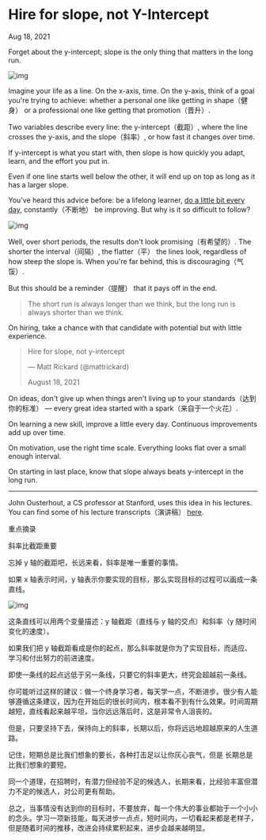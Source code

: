 # Hire for slope, not Y-Intercept

Aug 18, 2021

Forget about the y-intercept; slope is the only thing that matters in the long run.

![img](https://matt-rickard.com/content/images/2021/08/image-18.png)

Imagine your life as a line. On the x-axis, time. On the y-axis, think of a goal you're trying to achieve: whether a personal one like getting in shape（健身） or a professional one like getting that promotion（晋升）.

Two variables describe every line: the y-intercept（截距）, where the line crosses the y-axis, and the slope（斜率）, or how fast it changes over time.

If y-intercept is what you start with, then slope is how quickly you adapt, learn, and the effort you put in.

Even if one line starts well below the other, it will end up on top as long as it has a larger slope.

You've heard this advice before: be a lifelong learner, [do a little bit every day](https://matt-rickard.com/do-it-everyday/), constantly（不断地） be improving. But why is it so difficult to follow?

![img](https://matt-rickard.com/content/images/2021/08/image-19.png)

Well, over short periods, the results don't look promising（有希望的）. The shorter the interval（间隔）, the flatter（平） the lines look, regardless of how steep the slope is. When you're far behind, this is discouraging（气馁）.

But this should be a reminder（提醒） that it pays off in the end.

> The short run is always longer than we think, but the long run is always shorter than we think.

On hiring, take a chance with that candidate with potential but with little experience.

> Hire for slope, not y-intercept
>
> — Matt Rickard (@mattrickard)
>
> August 18, 2021

On ideas, don't give up when things aren't living up to your standards（达到你的标准） — every great idea started with a spark（来自于一个火花）.

On learning a new skill, improve a little every day. Continuous improvements add up over time.

On motivation, use the right time scale. Everything looks flat over a small enough interval.

On starting in last place, know that slope always beats y-intercept in the long run.

---

John Ousterhout, a CS professor at Stanford, uses this idea in his lectures. You can find some of his lecture transcripts（演讲稿） [here](https://www.quora.com/What-are-the-most-profound-life-lessons-from-Stanford-Professor-John-Ousterhout).

重点摘录

斜率比截距重要

忘掉 y 轴的截距吧，长远来看，斜率是唯一重要的事情。

如果 x 轴表示时间，y 轴表示你要实现的目标，那么实现目标的过程可以画成一条直线。

![img](https://cdn.beekka.com/blogimg/asset/202108/bg2021081907.jpg)

这条直线可以用两个变量描述：y 轴截距（直线与 y 轴的交点）和斜率（y 随时间变化的速度）。

如果我们把 y 轴截距看成是你的起点，那么斜率就是你为了实现目标，而适应、学习和付出努力的前进速度。

即使一条线的起点远低于另一条线，只要它的斜率更大，终究会超越前一条线。

你可能听过这样的建议：做一个终身学习者，每天学一点，不断进步。很少有人能够遵循这条建议，因为在开始后的很长时间内，根本看不到有什么效果。时间周期越短，直线看起来越平坦，当你远远落后时，这是非常令人沮丧的。

但是，只要坚持下去，保持向上的斜率，长期以后，你将远远地超越原来的人生道路。

记住，短期总是比我们想象的要长，各种打击足以让你灰心丧气，但是 长期总是比我们想象的要短。

同一个道理，在招聘时，有潜力但经验不足的候选人，长期来看，比经验丰富但潜力不足的候选人，对公司更有帮助。

总之，当事情没有达到你的目标时，不要放弃，每一个伟大的事业都始于一个小小的念头。学习一项新技能，每天进步一点点，短时间内，一切看起来都是老样子，但是随着时间的推移，改进会持续累积起来，进步会越来越明显。
